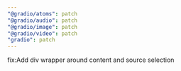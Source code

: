 ```yaml
---
"@gradio/atoms": patch
"@gradio/audio": patch
"@gradio/image": patch
"@gradio/video": patch
"gradio": patch
---
```


fix:Add div wrapper around content and source selection
